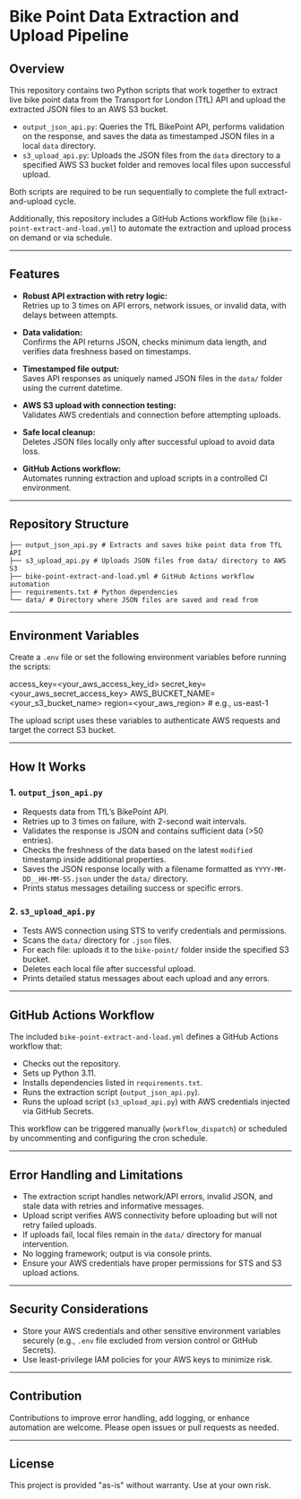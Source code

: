 # Bike Point Data Extraction and Upload Pipeline

## Overview

This repository contains two Python scripts that work together to extract live bike point data from the Transport for London (TfL) API and upload the extracted JSON files to an AWS S3 bucket.

- `output_json_api.py`: Queries the TfL BikePoint API, performs validation on the response, and saves the data as timestamped JSON files in a local `data` directory.
- `s3_upload_api.py`: Uploads the JSON files from the `data` directory to a specified AWS S3 bucket folder and removes local files upon successful upload.

Both scripts are required to be run sequentially to complete the full extract-and-upload cycle.

Additionally, this repository includes a GitHub Actions workflow file (`bike-point-extract-and-load.yml`) to automate the extraction and upload process on demand or via schedule.

---

## Features

- **Robust API extraction with retry logic:**  
  Retries up to 3 times on API errors, network issues, or invalid data, with delays between attempts.

- **Data validation:**  
  Confirms the API returns JSON, checks minimum data length, and verifies data freshness based on timestamps.

- **Timestamped file output:**  
  Saves API responses as uniquely named JSON files in the `data/` folder using the current datetime.

- **AWS S3 upload with connection testing:**  
  Validates AWS credentials and connection before attempting uploads.

- **Safe local cleanup:**  
  Deletes JSON files locally only after successful upload to avoid data loss.

- **GitHub Actions workflow:**  
  Automates running extraction and upload scripts in a controlled CI environment.

---

## Repository Structure

```env
├── output_json_api.py # Extracts and saves bike point data from TfL API
├── s3_upload_api.py # Uploads JSON files from data/ directory to AWS S3
├── bike-point-extract-and-load.yml # GitHub Actions workflow automation
├── requirements.txt # Python dependencies
└── data/ # Directory where JSON files are saved and read from
```

---

## Environment Variables

Create a `.env` file or set the following environment variables before running the scripts:

access_key=<your_aws_access_key_id>
secret_key=<your_aws_secret_access_key>
AWS_BUCKET_NAME=<your_s3_bucket_name>
region=<your_aws_region> # e.g., us-east-1

The upload script uses these variables to authenticate AWS requests and target the correct S3 bucket.

---

## How It Works

### 1. `output_json_api.py`

- Requests data from TfL’s BikePoint API.
- Retries up to 3 times on failure, with 2-second wait intervals.
- Validates the response is JSON and contains sufficient data (>50 entries).
- Checks the freshness of the data based on the latest `modified` timestamp inside additional properties.
- Saves the JSON response locally with a filename formatted as `YYYY-MM-DD__HH-MM-SS.json` under the `data/` directory.
- Prints status messages detailing success or specific errors.

### 2. `s3_upload_api.py`

- Tests AWS connection using STS to verify credentials and permissions.
- Scans the `data/` directory for `.json` files.
- For each file: uploads it to the `bike-point/` folder inside the specified S3 bucket.
- Deletes each local file after successful upload.
- Prints detailed status messages about each upload and any errors.

---

## GitHub Actions Workflow

The included `bike-point-extract-and-load.yml` defines a GitHub Actions workflow that:

- Checks out the repository.
- Sets up Python 3.11.
- Installs dependencies listed in `requirements.txt`.
- Runs the extraction script (`output_json_api.py`).
- Runs the upload script (`s3_upload_api.py`) with AWS credentials injected via GitHub Secrets.

This workflow can be triggered manually (`workflow_dispatch`) or scheduled by uncommenting and configuring the cron schedule.

---

## Error Handling and Limitations

- The extraction script handles network/API errors, invalid JSON, and stale data with retries and informative messages.
- Upload script verifies AWS connectivity before uploading but will not retry failed uploads.
- If uploads fail, local files remain in the `data/` directory for manual intervention.
- No logging framework; output is via console prints.
- Ensure your AWS credentials have proper permissions for STS and S3 upload actions.

---

## Security Considerations

- Store your AWS credentials and other sensitive environment variables securely (e.g., `.env` file excluded from version control or GitHub Secrets).
- Use least-privilege IAM policies for your AWS keys to minimize risk.

---

## Contribution

Contributions to improve error handling, add logging, or enhance automation are welcome. Please open issues or pull requests as needed.

---

## License

This project is provided "as-is" without warranty. Use at your own risk.
